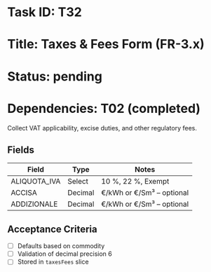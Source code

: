# Task ID: T32

# Title: Taxes & Fees Form (FR-3.x)

# Status: pending

# Dependencies: T02 (completed)

Collect VAT applicability, excise duties, and other regulatory fees.

## Fields

| Field | Type | Notes |
|-------|------|------|
| ALIQUOTA_IVA | Select | 10 %, 22 %, Exempt |
| ACCISA | Decimal | €/kWh or €/Sm³ – optional |
| ADDIZIONALE | Decimal | €/kWh or €/Sm³ – optional |

## Acceptance Criteria

- [ ] Defaults based on commodity
- [ ] Validation of decimal precision 6
- [ ] Stored in `taxesFees` slice 